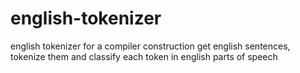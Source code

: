 # english-tokenizer
english tokenizer for a compiler construction
get english sentences, tokenize them and classify each token in english parts of speech
